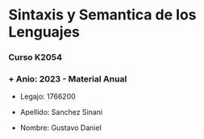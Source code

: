 # Sintaxis y Semantica de los Lenguajes

### Curso K2054

### + Anio: 2023 - Material Anual

+ Legajo: 1766200

+ Apellido: Sanchez Sinani

- Nombre: Gustavo Daniel
